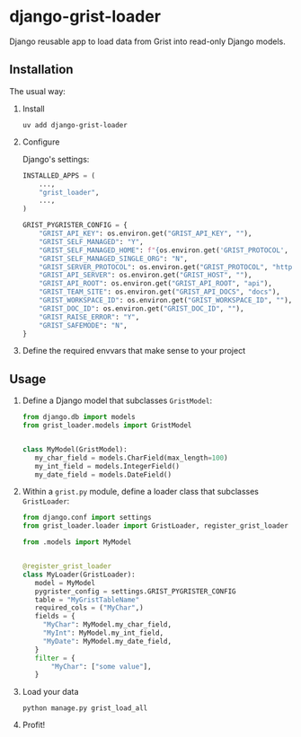 # django-grist-loader

Django reusable app to load data from Grist into read-only Django models.

## Installation

The usual way:

1. Install
   ```shell
   uv add django-grist-loader
   ```

2. Configure

   Django's settings:
   ```python
   INSTALLED_APPS = (
       ...,
       "grist_loader",
       ...,
   )
   
   GRIST_PYGRISTER_CONFIG = {
       "GRIST_API_KEY": os.environ.get("GRIST_API_KEY", ""),
       "GRIST_SELF_MANAGED": "Y",
       "GRIST_SELF_MANAGED_HOME": f"{os.environ.get('GRIST_PROTOCOL', 'https://')}{os.environ.get('GRIST_HOST', '')}",
       "GRIST_SELF_MANAGED_SINGLE_ORG": "N",
       "GRIST_SERVER_PROTOCOL": os.environ.get("GRIST_PROTOCOL", "https://"),
       "GRIST_API_SERVER": os.environ.get("GRIST_HOST", ""),
       "GRIST_API_ROOT": os.environ.get("GRIST_API_ROOT", "api"),
       "GRIST_TEAM_SITE": os.environ.get("GRIST_API_DOCS", "docs"),
       "GRIST_WORKSPACE_ID": os.environ.get("GRIST_WORKSPACE_ID", ""),
       "GRIST_DOC_ID": os.environ.get("GRIST_DOC_ID", ""),
       "GRIST_RAISE_ERROR": "Y",
       "GRIST_SAFEMODE": "N",
   } 
   ```
3. Define the required envvars that make sense to your project

## Usage

1. Define a Django model that subclasses `GristModel`:

    ```python
   from django.db import models
   from grist_loader.models import GristModel


   class MyModel(GristModel):
       my_char_field = models.CharField(max_length=100)
       my_int_field = models.IntegerField()
       my_date_field = models.DateField()
    ```
2. Within a `grist.py` module, define a loader class that subclasses `GristLoader`:

    ```python
   from django.conf import settings
   from grist_loader.loader import GristLoader, register_grist_loader

   from .models import MyModel


   @register_grist_loader
   class MyLoader(GristLoader):
       model = MyModel
       pygrister_config = settings.GRIST_PYGRISTER_CONFIG
       table = "MyGristTableName"
       required_cols = ("MyChar",)
       fields = {
         "MyChar": MyModel.my_char_field,
         "MyInt": MyModel.my_int_field,
         "MyDate": MyModel.my_date_field,
       }
       filter = {
           "MyChar": ["some value"],
       }
    ```
3. Load your data
   ```shell
   python manage.py grist_load_all
   ```
4. Profit!